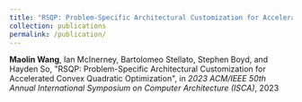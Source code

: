 ```yaml
---
title: "RSQP: Problem-Specific Architectural Customization for Accelerated Convex Quadratic Optimization"
collection: publications
permalink: /publication/
---
```

**Maolin Wang**, Ian McInerney, Bartolomeo Stellato, Stephen Boyd, and Hayden So, "RSQP: Problem-Specific Architectural Customization for Accelerated Convex Quadratic Optimization", in *2023 ACM/IEEE 50th Annual International Symposium on Computer Architecture (ISCA)*, 2023
